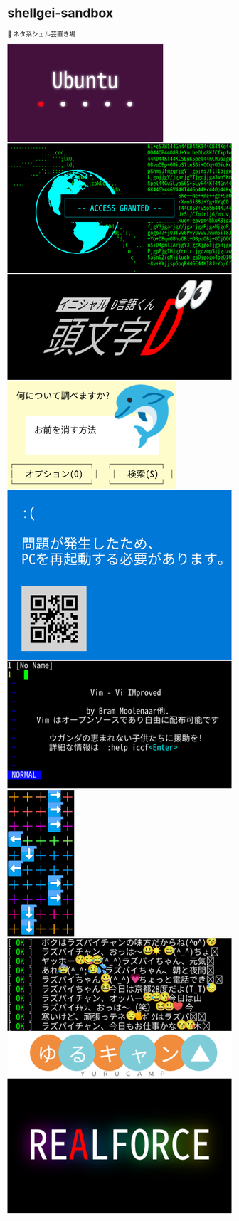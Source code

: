 # shellgei-sandbox

💩 ネタ系シェル芸置き場

<img src="./img/ubuntu-boot.gif" alt="ubuntu"/>
<img src="./img/super-hacker2.png" alt="super-hacker"/>
<img src="./img/initial-d-lang-man.png" alt="d-lang-man"/>
<img src="./img/dolphin.png" alt="dolphin"/>
<img src="./img/windows-blue-screen.png" alt="windows-blue-screen"/>
<img src="./img/vim.png" alt="vim"/>
<img src="./img/unko-otoge.gif" alt="unko-otoge"/>
<img src="./img/ojiberrypi.gif" alt="ojiberrypi"/>
<img src="./img/yurucamp.png" alt="yurucamp"/>
<img src="./img/realforce.png" alt="realforce"/>

